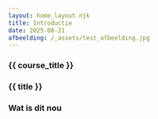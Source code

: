 ```yaml
---
layout: home_layout.njk
title: Introductie
date: 2025-08-21
afbeelding: /_assets/test_afbeelding.jpg
---
```


### {{ course_title }}
### {{ title }}

### Wat is dit nou



